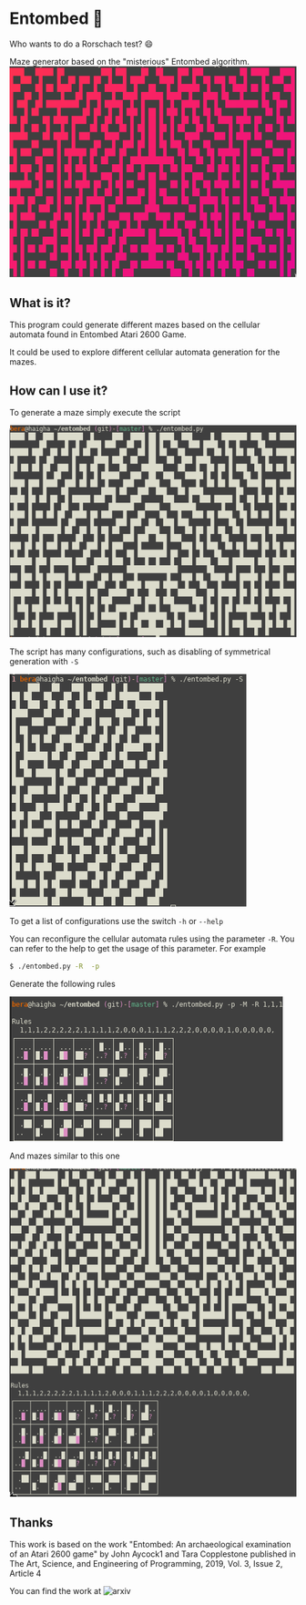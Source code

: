 # Entombed 🥴

Who wants to do a Rorschach test? :smile:

Maze generator based on the "misterious" Entombed algorithm.
![Example script execution](resources/tool.png)

## What is it?
This program could generate different mazes based on the cellular
automata found in Entombed Atari 2600 Game.

It could be used to explore different cellular automata generation for
the mazes.

## How can I use it?

To generate a maze simply execute the script

![Simple maze](resources/maze.png)

The script has many configurations, such as disabling of symmetrical
generation with `-S`

![Half maze](resources/halfmaze.png)

To get a list of configurations use the switch `-h` or `--help`

You can reconfigure the cellular automata rules using the parameter
`-R`.  You can refer to the help to get the usage of this parameter.
For example
```bash
$ ./entombed.py -R  -p
```
Generate the following rules

![Rules](resources/rules.png)

And mazes similar to this one

![Mazes with custom Rules](resources/maze_rule.png)

## Thanks
This work is based on the work
"Entombed: An archaeological examination of an Atari 2600 game" by
John Aycock1 and Tara Copplestone published in 
The Art, Science, and Engineering of Programming, 2019, Vol. 3, Issue 2, Article 4

You can find the work at ![arxiv](https://arxiv.org/pdf/1811.02035v1)
